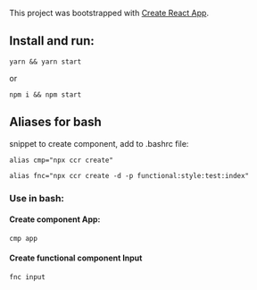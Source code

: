This project was bootstrapped with [Create React App](https://github.com/facebook/create-react-app).

## Install and run:

    yarn && yarn start

or

    npm i && npm start

## Aliases for bash

snippet to create component, add to .bashrc file:

    alias cmp="npx ccr create"

    alias fnc="npx ccr create -d -p functional:style:test:index"

### Use in bash:

#### Create component App:

    cmp app

#### Create functional component Input

    fnc input

